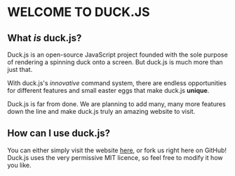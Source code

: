 # WELCOME TO DUCK.JS

## What *is* duck.js?

Duck.js is an open-source JavaScript project founded with the sole purpose of rendering a spinning duck onto a screen. But duck.js is much more than just that.

With duck.js's *innovative* command system, there are endless opportunities for different features and small easter eggs that make duck.js **unique**. 

Duck.js is far from done. We are planning to add many, many more features down the line and make duck.js truly an amazing website to visit.



## How can I use duck.js?

You can either simply visit the website [here](//duckspin.herokuapp.com), or fork us right here on GitHub! Duck.js uses the very permissive MIT licence, so feel free to modify it how you like.
